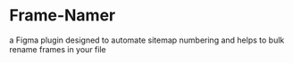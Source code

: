 # Frame-Namer
a Figma plugin designed to automate sitemap numbering and helps to bulk rename frames in your file
